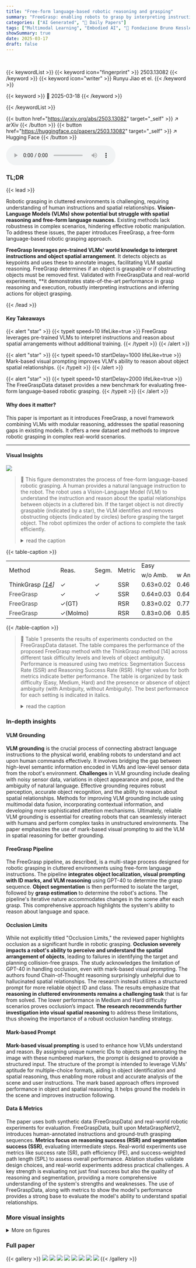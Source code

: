```yaml
---
title: "Free-form language-based robotic reasoning and grasping"
summary: "FreeGrasp: enabling robots to grasp by interpreting instructions and reasoning about object spatial relationships."
categories: ["AI Generated", "🤗 Daily Papers"]
tags: ["Multimodal Learning", "Embodied AI", "🏢 Fondazione Bruno Kessler",]
showSummary: true
date: 2025-03-17
draft: false
---
```


<br>

{{< keywordList >}}
{{< keyword icon="fingerprint" >}} 2503.13082 {{< /keyword >}}
{{< keyword icon="writer" >}} Runyu Jiao et el. {{< /keyword >}}
 
{{< keyword >}} 🤗 2025-03-18 {{< /keyword >}}
 
{{< /keywordList >}}

{{< button href="https://arxiv.org/abs/2503.13082" target="_self" >}}
↗ arXiv
{{< /button >}}
{{< button href="https://huggingface.co/papers/2503.13082" target="_self" >}}
↗ Hugging Face
{{< /button >}}



<audio controls>
    <source src="https://ai-paper-reviewer.com/2503.13082/podcast.wav" type="audio/wav">
    Your browser does not support the audio element.
</audio>


### TL;DR


{{< lead >}}

Robotic grasping in cluttered environments is challenging, requiring understanding of human instructions and spatial relationships. **Vision-Language Models (VLMs) show potential but struggle with spatial reasoning and free-form language nuances.** Existing methods lack robustness in complex scenarios, hindering effective robotic manipulation. To address these issues, the paper introduces FreeGrasp, a free-form language-based robotic grasping approach. 



**FreeGrasp leverages pre-trained VLMs' world knowledge to interpret instructions and object spatial arrangement**.  It detects objects as keypoints and uses these to annotate images, facilitating VLM spatial reasoning. FreeGrasp determines if an object is graspable or if obstructing objects must be removed first. Validated with FreeGraspData and real-world experiments, **it demonstrates state-of-the-art performance in grasp reasoning and execution, robustly interpreting instructions and inferring actions for object grasping.

{{< /lead >}}


#### Key Takeaways

{{< alert "star" >}}
{{< typeit speed=10 lifeLike=true >}} FreeGrasp leverages pre-trained VLMs to interpret instructions and reason about spatial arrangements without additional training. {{< /typeit >}}
{{< /alert >}}

{{< alert "star" >}}
{{< typeit speed=10 startDelay=1000 lifeLike=true >}} Mark-based visual prompting improves VLM's ability to reason about object spatial relationships. {{< /typeit >}}
{{< /alert >}}

{{< alert "star" >}}
{{< typeit speed=10 startDelay=2000 lifeLike=true >}} The FreeGraspData dataset provides a new benchmark for evaluating free-form language-based robotic grasping. {{< /typeit >}}
{{< /alert >}}

#### Why does it matter?
This paper is important as it introduces FreeGrasp, a novel framework combining VLMs with modular reasoning, addresses the spatial reasoning gaps in existing models. It offers a new dataset and methods to improve robotic grasping in complex real-world scenarios.

------
#### Visual Insights



![](https://arxiv.org/html/2503.13082/x2.png)

> 🔼 This figure demonstrates the process of free-form language-based robotic grasping.  A human provides a natural language instruction to the robot. The robot uses a Vision-Language Model (VLM) to understand the instruction and reason about the spatial relationships between objects in a cluttered bin. If the target object is not directly graspable (indicated by a star), the VLM identifies and removes obstructing objects (indicated by circles) before grasping the target object. The robot optimizes the order of actions to complete the task efficiently.
> <details>
> <summary>read the caption</summary>
> Figure 1: To enable a human to command a robot using free-form language instructions, our method leverages the world knowledge of Vision-Language Models to interpret instructions and reason about object spatial relationships. This is important when the target object (★) is not directly graspable, requiring the robot to first identify and remove obstructing objects (●). By optimizing the sequence of actions, our approach ensures efficient task completion.
> </details>





{{< table-caption >}}
<table class="ltx_tabular ltx_centering ltx_align_middle" id="S3.T1.5">
<tr class="ltx_tr" id="S3.T1.5.1">
<td class="ltx_td ltx_align_left ltx_border_tt" id="S3.T1.5.1.1" rowspan="2" style="padding:-0.5pt 8.5pt;"><span class="ltx_text" id="S3.T1.5.1.1.1">Method</span></td>
<td class="ltx_td ltx_align_center ltx_border_tt" id="S3.T1.5.1.2" rowspan="2" style="padding:-0.5pt 8.5pt;"><span class="ltx_text" id="S3.T1.5.1.2.1">Reas.</span></td>
<td class="ltx_td ltx_align_center ltx_border_tt" id="S3.T1.5.1.3" rowspan="2" style="padding:-0.5pt 8.5pt;"><span class="ltx_text" id="S3.T1.5.1.3.1">Segm.</span></td>
<td class="ltx_td ltx_align_center ltx_border_tt" id="S3.T1.5.1.4" rowspan="2" style="padding:-0.5pt 8.5pt;"><span class="ltx_text" id="S3.T1.5.1.4.1">Metric</span></td>
<td class="ltx_td ltx_align_center ltx_border_tt" colspan="2" id="S3.T1.5.1.5" style="padding:-0.5pt 8.5pt;">Easy</td>
<td class="ltx_td ltx_align_center ltx_border_tt" colspan="2" id="S3.T1.5.1.6" style="padding:-0.5pt 8.5pt;">Medium</td>
<td class="ltx_td ltx_align_center ltx_border_tt" colspan="2" id="S3.T1.5.1.7" style="padding:-0.5pt 8.5pt;">Hard</td>
</tr>
<tr class="ltx_tr" id="S3.T1.5.2">
<td class="ltx_td ltx_align_center ltx_border_t" id="S3.T1.5.2.1" style="padding:-0.5pt 8.5pt;">w/o Amb.</td>
<td class="ltx_td ltx_align_center ltx_border_t" id="S3.T1.5.2.2" style="padding:-0.5pt 8.5pt;">w Amb.</td>
<td class="ltx_td ltx_align_center ltx_border_t" id="S3.T1.5.2.3" style="padding:-0.5pt 8.5pt;">w/o Amb.</td>
<td class="ltx_td ltx_align_center ltx_border_t" id="S3.T1.5.2.4" style="padding:-0.5pt 8.5pt;">w Amb.</td>
<td class="ltx_td ltx_align_center ltx_border_t" id="S3.T1.5.2.5" style="padding:-0.5pt 8.5pt;">w/o Amb.</td>
<td class="ltx_td ltx_align_center ltx_border_t" id="S3.T1.5.2.6" style="padding:-0.5pt 8.5pt;">w Amb.</td>
</tr>
<tr class="ltx_tr" id="S3.T1.5.3">
<td class="ltx_td ltx_align_left ltx_border_t" id="S3.T1.5.3.1" style="padding:-0.5pt 8.5pt;">ThinkGrasp <cite class="ltx_cite ltx_citemacro_cite">[<a class="ltx_ref" href="https://arxiv.org/html/2503.13082v1#bib.bib14" title="">14</a>]</cite>
</td>
<td class="ltx_td ltx_align_center ltx_border_t" id="S3.T1.5.3.2" style="padding:-0.5pt 8.5pt;">✓</td>
<td class="ltx_td ltx_align_center ltx_border_t" id="S3.T1.5.3.3" style="padding:-0.5pt 8.5pt;">✓</td>
<td class="ltx_td ltx_align_center ltx_border_t" id="S3.T1.5.3.4" style="padding:-0.5pt 8.5pt;">SSR</td>
<td class="ltx_td ltx_align_center ltx_border_t" id="S3.T1.5.3.5" style="padding:-0.5pt 8.5pt;">0.63±0.02</td>
<td class="ltx_td ltx_align_center ltx_border_t" id="S3.T1.5.3.6" style="padding:-0.5pt 8.5pt;">0.46±0.02</td>
<td class="ltx_td ltx_align_center ltx_border_t" id="S3.T1.5.3.7" style="padding:-0.5pt 8.5pt;">0.13±0.03</td>
<td class="ltx_td ltx_align_center ltx_border_t" id="S3.T1.5.3.8" style="padding:-0.5pt 8.5pt;">0.16±0.02</td>
<td class="ltx_td ltx_align_center ltx_border_t" id="S3.T1.5.3.9" style="padding:-0.5pt 8.5pt;">0.05±0.02</td>
<td class="ltx_td ltx_align_center ltx_border_t" id="S3.T1.5.3.10" style="padding:-0.5pt 8.5pt;"><span class="ltx_text ltx_font_italic" id="S3.T1.5.3.10.1">0.15±0.02</span></td>
</tr>
<tr class="ltx_tr" id="S3.T1.5.4">
<td class="ltx_td ltx_align_left" id="S3.T1.5.4.1" style="padding:-0.5pt 8.5pt;"><span class="ltx_text" id="S3.T1.5.4.1.1" style="color:#404040;">FreeGrasp</span></td>
<td class="ltx_td ltx_align_center" id="S3.T1.5.4.2" style="padding:-0.5pt 8.5pt;">✓</td>
<td class="ltx_td ltx_align_center" id="S3.T1.5.4.3" style="padding:-0.5pt 8.5pt;">✓</td>
<td class="ltx_td ltx_align_center" id="S3.T1.5.4.4" style="padding:-0.5pt 8.5pt;">SSR</td>
<td class="ltx_td ltx_align_center" id="S3.T1.5.4.5" style="padding:-0.5pt 8.5pt;"><span class="ltx_text ltx_font_italic" id="S3.T1.5.4.5.1">0.64±0.03</span></td>
<td class="ltx_td ltx_align_center" id="S3.T1.5.4.6" style="padding:-0.5pt 8.5pt;"><span class="ltx_text ltx_font_italic" id="S3.T1.5.4.6.1">0.64±0.04</span></td>
<td class="ltx_td ltx_align_center" id="S3.T1.5.4.7" style="padding:-0.5pt 8.5pt;"><span class="ltx_text ltx_font_italic" id="S3.T1.5.4.7.1">0.40±0.04</span></td>
<td class="ltx_td ltx_align_center" id="S3.T1.5.4.8" style="padding:-0.5pt 8.5pt;"><span class="ltx_text ltx_font_italic" id="S3.T1.5.4.8.1">0.35±0.02</span></td>
<td class="ltx_td ltx_align_center" id="S3.T1.5.4.9" style="padding:-0.5pt 8.5pt;"><span class="ltx_text ltx_font_italic" id="S3.T1.5.4.9.1">0.13±0.01</span></td>
<td class="ltx_td ltx_align_center" id="S3.T1.5.4.10" style="padding:-0.5pt 8.5pt;">0.13±0.02</td>
</tr>
<tr class="ltx_tr" id="S3.T1.5.5">
<td class="ltx_td ltx_align_left ltx_border_t" id="S3.T1.5.5.1" style="padding:-0.5pt 8.5pt;"><span class="ltx_text" id="S3.T1.5.5.1.1" style="color:#404040;">FreeGrasp</span></td>
<td class="ltx_td ltx_align_center ltx_border_t" id="S3.T1.5.5.2" style="padding:-0.5pt 8.5pt;">✓(GT)</td>
<td class="ltx_td ltx_border_t" id="S3.T1.5.5.3" style="padding:-0.5pt 8.5pt;"></td>
<td class="ltx_td ltx_align_center ltx_border_t" id="S3.T1.5.5.4" style="padding:-0.5pt 8.5pt;">RSR</td>
<td class="ltx_td ltx_align_center ltx_border_t" id="S3.T1.5.5.5" style="padding:-0.5pt 8.5pt;"><span class="ltx_text ltx_font_italic" id="S3.T1.5.5.5.1">0.83±0.02</span></td>
<td class="ltx_td ltx_align_center ltx_border_t" id="S3.T1.5.5.6" style="padding:-0.5pt 8.5pt;">0.77±0.02</td>
<td class="ltx_td ltx_align_center ltx_border_t" id="S3.T1.5.5.7" style="padding:-0.5pt 8.5pt;"><span class="ltx_text ltx_font_italic" id="S3.T1.5.5.7.1">0.46±0.03</span></td>
<td class="ltx_td ltx_align_center ltx_border_t" id="S3.T1.5.5.8" style="padding:-0.5pt 8.5pt;">0.31±0.06</td>
<td class="ltx_td ltx_align_center ltx_border_t" id="S3.T1.5.5.9" style="padding:-0.5pt 8.5pt;">0.21±0.01</td>
<td class="ltx_td ltx_align_center ltx_border_t" id="S3.T1.5.5.10" style="padding:-0.5pt 8.5pt;"><span class="ltx_text ltx_font_italic" id="S3.T1.5.5.10.1">0.16±0.04</span></td>
</tr>
<tr class="ltx_tr" id="S3.T1.5.6">
<td class="ltx_td ltx_align_left ltx_border_bb" id="S3.T1.5.6.1" style="padding:-0.5pt 8.5pt;"><span class="ltx_text" id="S3.T1.5.6.1.1" style="color:#404040;">FreeGrasp</span></td>
<td class="ltx_td ltx_align_center ltx_border_bb" id="S3.T1.5.6.2" style="padding:-0.5pt 8.5pt;">✓(Molmo)</td>
<td class="ltx_td ltx_border_bb" id="S3.T1.5.6.3" style="padding:-0.5pt 8.5pt;"></td>
<td class="ltx_td ltx_align_center ltx_border_bb" id="S3.T1.5.6.4" style="padding:-0.5pt 8.5pt;">RSR</td>
<td class="ltx_td ltx_align_center ltx_border_bb" id="S3.T1.5.6.5" style="padding:-0.5pt 8.5pt;">0.83±0.06</td>
<td class="ltx_td ltx_align_center ltx_border_bb" id="S3.T1.5.6.6" style="padding:-0.5pt 8.5pt;"><span class="ltx_text ltx_font_italic" id="S3.T1.5.6.6.1">0.85±0.07</span></td>
<td class="ltx_td ltx_align_center ltx_border_bb" id="S3.T1.5.6.7" style="padding:-0.5pt 8.5pt;">0.46±0.04</td>
<td class="ltx_td ltx_align_center ltx_border_bb" id="S3.T1.5.6.8" style="padding:-0.5pt 8.5pt;"><span class="ltx_text ltx_font_italic" id="S3.T1.5.6.8.1">0.33±0.04</span></td>
<td class="ltx_td ltx_align_center ltx_border_bb" id="S3.T1.5.6.9" style="padding:-0.5pt 8.5pt;"><span class="ltx_text ltx_font_italic" id="S3.T1.5.6.9.1">0.22±0.04</span></td>
<td class="ltx_td ltx_align_center ltx_border_bb" id="S3.T1.5.6.10" style="padding:-0.5pt 8.5pt;">0.15±0.04</td>
</tr>
</table>{{< /table-caption >}}

> 🔼 Table 1 presents the results of experiments conducted on the FreeGraspData dataset.  The table compares the performance of the proposed FreeGrasp method with the ThinkGrasp method [14] across different task difficulty levels and levels of object ambiguity.  Performance is measured using two metrics:  Segmentation Success Rate (SSR) and Reasoning Success Rate (RSR). Higher values for both metrics indicate better performance. The table is organized by task difficulty (Easy, Medium, Hard) and the presence or absence of object ambiguity (with Ambiguity, without Ambiguity).  The best performance for each setting is indicated in italics.
> <details>
> <summary>read the caption</summary>
> TABLE I: Experiments on FreeGraspData. Higher metric values (SSR and RSR) indicate better performance. Best performance under each setting is in italic.
> </details>





### In-depth insights


#### VLM Grounding
**VLM grounding** is the crucial process of connecting abstract language instructions to the physical world, enabling robots to understand and act upon human commands effectively. It involves bridging the gap between high-level semantic information encoded in VLMs and low-level sensor data from the robot's environment. **Challenges** in VLM grounding include dealing with noisy sensor data, variations in object appearance and pose, and the ambiguity of natural language. Effective grounding requires robust perception, accurate object recognition, and the ability to reason about spatial relationships. Methods for improving VLM grounding include using multimodal data fusion, incorporating contextual information, and developing more sophisticated attention mechanisms. Ultimately, reliable VLM grounding is essential for creating robots that can seamlessly interact with humans and perform complex tasks in unstructured environments. The paper emphasizes the use of mark-based visual prompting to aid the VLM in spatial reasoning for better grounding.

#### FreeGrasp Pipeline
The FreeGrasp pipeline, as described, is a multi-stage process designed for robotic grasping in cluttered environments using free-form language instructions. The pipeline **integrates object localization, visual prompting with ID marks, and VLM reasoning** using GPT-40 to determine the grasp sequence. **Object segmentation** is then performed to isolate the target, followed by **grasp estimation** to determine the robot's actions. The pipeline's iterative nature accommodates changes in the scene after each grasp. This comprehensive approach highlights the system's ability to reason about language and space.

#### Occlusion Limits
While not explicitly titled "Occlusion Limits," the reviewed paper highlights occlusion as a significant hurdle in robotic grasping. **Occlusion severely impacts a robot's ability to perceive and understand the spatial arrangement of objects**, leading to failures in identifying the target and planning collision-free grasps.  The study acknowledges the limitation of GPT-40 in handling occlusion, even with mark-based visual prompting.  The authors found Chain-of-Thought reasoning surprisingly unhelpful due to hallucinated spatial relationships. The research instead utilizes a structured prompt for more reliable object ID and class.  The results emphasize that **reasoning in cluttered environments remains a challenging task** that is far from solved. The lower performance in Medium and Hard difficulty scenarios proves occlusion’s impact. **The research recommends further investigation into visual spatial reasoning** to address these limitations, thus showing the importance of a robust occlusion handling strategy.

#### Mark-based Prompt
**Mark-based visual prompting** is used to enhance how VLMs understand and reason. By assigning unique numeric IDs to objects and annotating the image with these numbered markers, the prompt is designed to provide a structured input. The structure of the prompt is intended to leverage VLMs' aptitude for multiple-choice formats, aiding in object identification and spatial reasoning, thus enabling more robust and accurate analysis of the scene and user instructions. The mark based approach offers improved performance in object and spatial reasoning. It helps ground the models in the scene and improves instruction following.

#### Data & Metrics
The paper uses both synthetic data (FreeGraspData) and real-world robotic experiments for evaluation. FreeGraspData, built upon MetaGraspNetV2, introduces human-annotated instructions and ground-truth grasping sequences. **Metrics focus on reasoning success (RSR) and segmentation success (SSR)**, evaluating intermediate steps. Real-world experiments use metrics like success rate (SR), path efficiency (PE), and success-weighted path length (SPL) to assess overall performance. Ablation studies validate design choices, and real-world experiments address practical challenges. A key strength is evaluating not just final success but also the quality of reasoning and segmentation, providing a more comprehensive understanding of the system's strengths and weaknesses. The use of FreeGraspData, along with metrics to show the model's performance provides a strong base to evaluate the model's ability to understand spatial relationships. 


### More visual insights

<details>
<summary>More on figures
</summary>


![](https://arxiv.org/html/2503.13082/x3.png)

> 🔼 Figure 2 illustrates the FreeGrasp system.  (a) shows the physical setup: a robotic arm with a two-finger gripper in front of a bin containing various cluttered objects; an RGB-D camera observes the scene from above. (b) details the FreeGrasp pipeline, a modular process starting with the user providing a free-form language instruction. The system then uses a Vision-Language Model (VLM) in a zero-shot manner (no model training on this specific task) to interpret the instruction and reason about the object locations and spatial relationships. Object localization identifies all visible items, and mark-based visual prompting enhances the VLM's reasoning accuracy.  The VLM then determines which object to grasp first, considering obstructions. Object segmentation isolates the chosen object, grasp estimation finds an appropriate grasp pose, and the robotic arm executes the grasp. This iterative process continues until the target object is successfully grasped. 
> <details>
> <summary>read the caption</summary>
> Figure 2: FreeGrasp pipeline. (a) The setup considered for the robotic reasoning and grasping task and (b) the proposed pipeline that leverages pre-trained VLMs in a zero-shot manner without additional training.
> </details>



![](https://arxiv.org/html/2503.13082/x4.png)

> 🔼 The figure compares the performance of three different methods for object localization using the MetaGraspNetV2 dataset. The methods are: using GPT-40 and LangSAM, GPT-40, LangSAM, and post-processing, and using Molmo.  The comparison is based on three metrics: Average Precision (AP), Average Recall (AR), and F1 score.  The results show that Molmo outperforms the other two methods, achieving higher scores in AP, AR, and F1. This suggests that Molmo is a more effective method for object localization in cluttered scenes.
> <details>
> <summary>read the caption</summary>
> Figure 3: Object localization performance with different VLM-based method on MetaGrasNetv2 [16].
> </details>



![](https://arxiv.org/html/2503.13082/x5.png)

> 🔼 Figure 4 presents example scenarios from the FreeGraspData dataset, categorized by task difficulty (Easy, Medium, Hard) and the presence or absence of object ambiguity. Each scenario shows a cluttered bin with objects, illustrating different levels of obstruction to reach the target object. Three distinct user-provided instructions are shown for each scenario, demonstrating the variability in natural language descriptions. The target object (★) and the ground-truth sequence of objects to grasp (●) are marked to indicate the task complexity and demonstrate how the robot should plan its actions.
> <details>
> <summary>read the caption</summary>
> Figure 4: Examples of FreeGraspData at different task difficulties with three user-provided instructions. ★ indicates the target object, and ● indicates the ground-truth objects to pick.
> </details>



![](https://arxiv.org/html/2503.13082/x6.png)

> 🔼 This figure displays the distribution of similarity scores among the three distinct user-provided instructions for each scenario within the FreeGraspData dataset.  The similarity is measured using three different metrics: GPT score (measuring GPT-40's ability to interpret instructions consistently), embedding score (measuring semantic similarity using Sentence-BERT), and ROUGE-L score (measuring structural similarity).  The data is broken down based on the difficulty level (Easy, Medium, Hard) and the presence/absence of object ambiguity in the scene.  This visualization helps to quantify the variations in human language instructions used in the dataset, and to examine how well a language model (like GPT-40) handles this variation.
> <details>
> <summary>read the caption</summary>
> Figure 5: Similarity distribution among the three user-defined instructions used in the FreeGraspData scenarios.
> </details>



</details>






### Full paper

{{< gallery >}}
<img src="https://ai-paper-reviewer.com/2503.13082/1.png" class="grid-w50 md:grid-w33 xl:grid-w25" />
<img src="https://ai-paper-reviewer.com/2503.13082/2.png" class="grid-w50 md:grid-w33 xl:grid-w25" />
<img src="https://ai-paper-reviewer.com/2503.13082/3.png" class="grid-w50 md:grid-w33 xl:grid-w25" />
<img src="https://ai-paper-reviewer.com/2503.13082/4.png" class="grid-w50 md:grid-w33 xl:grid-w25" />
<img src="https://ai-paper-reviewer.com/2503.13082/5.png" class="grid-w50 md:grid-w33 xl:grid-w25" />
<img src="https://ai-paper-reviewer.com/2503.13082/6.png" class="grid-w50 md:grid-w33 xl:grid-w25" />
<img src="https://ai-paper-reviewer.com/2503.13082/7.png" class="grid-w50 md:grid-w33 xl:grid-w25" />
<img src="https://ai-paper-reviewer.com/2503.13082/8.png" class="grid-w50 md:grid-w33 xl:grid-w25" />
{{< /gallery >}}